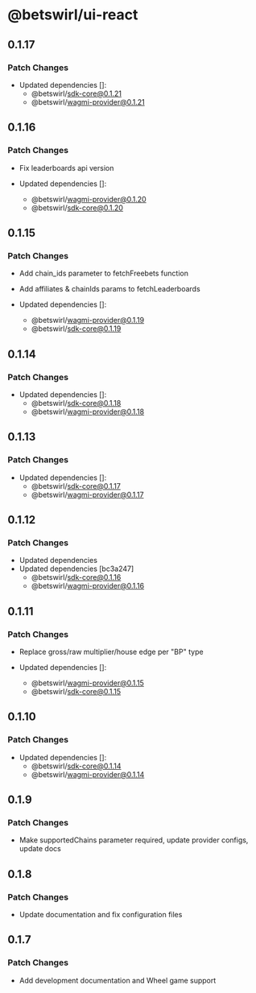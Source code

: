 # @betswirl/ui-react

## 0.1.17

### Patch Changes

- Updated dependencies []:
  - @betswirl/sdk-core@0.1.21
  - @betswirl/wagmi-provider@0.1.21

## 0.1.16

### Patch Changes

- Fix leaderboards api version

- Updated dependencies []:
  - @betswirl/wagmi-provider@0.1.20
  - @betswirl/sdk-core@0.1.20

## 0.1.15

### Patch Changes

- Add chain_ids parameter to fetchFreebets function

- Add affiliates & chainIds params to fetchLeaderboards

- Updated dependencies []:
  - @betswirl/wagmi-provider@0.1.19
  - @betswirl/sdk-core@0.1.19

## 0.1.14

### Patch Changes

- Updated dependencies []:
  - @betswirl/sdk-core@0.1.18
  - @betswirl/wagmi-provider@0.1.18

## 0.1.13

### Patch Changes

- Updated dependencies []:
  - @betswirl/sdk-core@0.1.17
  - @betswirl/wagmi-provider@0.1.17

## 0.1.12

### Patch Changes

- Updated dependencies
- Updated dependencies [bc3a247]
  - @betswirl/sdk-core@0.1.16
  - @betswirl/wagmi-provider@0.1.16

## 0.1.11

### Patch Changes

- Replace gross/raw multiplier/house edge per "BP" type

- Updated dependencies []:
  - @betswirl/wagmi-provider@0.1.15
  - @betswirl/sdk-core@0.1.15

## 0.1.10

### Patch Changes

- Updated dependencies []:
  - @betswirl/sdk-core@0.1.14
  - @betswirl/wagmi-provider@0.1.14

## 0.1.9

### Patch Changes

- Make supportedChains parameter required, update provider configs, update docs

## 0.1.8

### Patch Changes

- Update documentation and fix configuration files

## 0.1.7

### Patch Changes

- Add development documentation and Wheel game support
